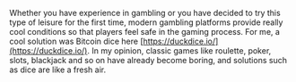 Whether you have experience in gambling or you have decided to try this type of leisure for the first time, modern gambling platforms provide really cool conditions so that players feel safe in the gaming process. For me, a cool solution was Bitcoin dice here [https://duckdice.io/](https://duckdice.io/). In my opinion, classic games like roulette, poker, slots, blackjack and so on have already become boring, and solutions such as dice are like a fresh air.
